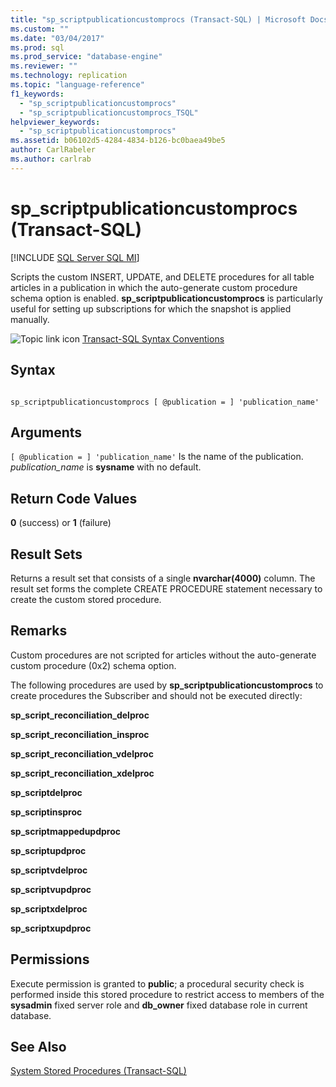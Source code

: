 ```yaml
---
title: "sp_scriptpublicationcustomprocs (Transact-SQL) | Microsoft Docs"
ms.custom: ""
ms.date: "03/04/2017"
ms.prod: sql
ms.prod_service: "database-engine"
ms.reviewer: ""
ms.technology: replication
ms.topic: "language-reference"
f1_keywords: 
  - "sp_scriptpublicationcustomprocs"
  - "sp_scriptpublicationcustomprocs_TSQL"
helpviewer_keywords: 
  - "sp_scriptpublicationcustomprocs"
ms.assetid: b06102d5-4284-4834-b126-bc0baea49be5
author: CarlRabeler
ms.author: carlrab
---
```

# sp_scriptpublicationcustomprocs (Transact-SQL)
[!INCLUDE [SQL Server SQL MI](../../includes/applies-to-version/sql-asdbmi.md)]

  Scripts the custom INSERT, UPDATE, and DELETE procedures for all table articles in a publication in which the auto-generate custom procedure schema option is enabled. **sp_scriptpublicationcustomprocs** is particularly useful for setting up subscriptions for which the snapshot is applied manually.  
  
 ![Topic link icon](../../database-engine/configure-windows/media/topic-link.gif "Topic link icon") [Transact-SQL Syntax Conventions](../../t-sql/language-elements/transact-sql-syntax-conventions-transact-sql.md)  
  
## Syntax  
  
```  
  
sp_scriptpublicationcustomprocs [ @publication = ] 'publication_name'  
```  
  
## Arguments  
`[ @publication = ] 'publication_name'`
 Is the name of the publication. *publication_name* is **sysname** with no default.  
  
## Return Code Values  
 **0** (success) or **1** (failure)  
  
## Result Sets  
 Returns a result set that consists of a single **nvarchar(4000)** column. The result set forms the complete CREATE PROCEDURE statement necessary to create the custom stored procedure.  
  
## Remarks  
 Custom procedures are not scripted for articles without the auto-generate custom procedure (0x2) schema option.  
  
 The following procedures are used by **sp_scriptpublicationcustomprocs** to create procedures the Subscriber and should not be executed directly:  
  
 **sp_script_reconciliation_delproc**  
  
 **sp_script_reconciliation_insproc**  
  
 **sp_script_reconciliation_vdelproc**  
  
 **sp_script_reconciliation_xdelproc**  
  
 **sp_scriptdelproc**  
  
 **sp_scriptinsproc**  
  
 **sp_scriptmappedupdproc**  
  
 **sp_scriptupdproc**  
  
 **sp_scriptvdelproc**  
  
 **sp_scriptvupdproc**  
  
 **sp_scriptxdelproc**  
  
 **sp_scriptxupdproc**  
  
## Permissions  
 Execute permission is granted to **public**; a procedural security check is performed inside this stored procedure to restrict access to members of the **sysadmin** fixed server role and **db_owner** fixed database role in current database.  
  
## See Also  
 [System Stored Procedures &#40;Transact-SQL&#41;](../../relational-databases/system-stored-procedures/system-stored-procedures-transact-sql.md)  
  
  
